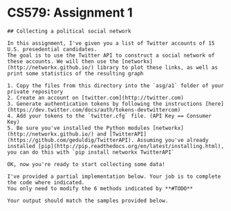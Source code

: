 # CS579: Assignment 1
    ## Collecting a political social network
    
    In this assignment, I've given you a list of Twitter accounts of 15 U.S. presedential candidates.
    The goal is to use the Twitter API to construct a social network of these accounts. We will then use the [networkx](http://networkx.github.io/) library to plot these links, as well as print some statistics of the resulting graph
    
    1. Copy the files from this directory into the `asg/a1` folder of your private repository
    2. Create an account on [twitter.com](http://twitter.com)
    3. Generate authentication tokens by following the instructions [here](https://dev.twitter.com/docs/auth/tokens-devtwittercom)
    4. Add your tokens to the `twitter.cfg` file. (API Key == Consumer Key)
    5. Be sure you've installed the Python modules [networkx](http://networkx.github.io/) and [TwitterAPI](https://github.com/geduldig/TwitterAPI). Assuming you've already installed [pip](http://pip.readthedocs.org/en/latest/installing.html), you can do this with `pip install networkx TwitterAPI`
    
    OK, now you're ready to start collecting some data!
    
    I've provided a partial implementation below. Your job is to complete the code where indicated.  
    You only need to modify the 6 methods indicated by **#TODO**
    
    Your output should match the samples provided below.
